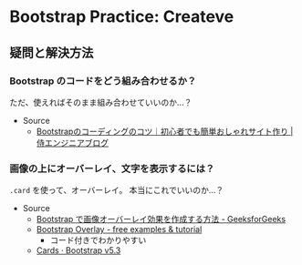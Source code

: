 # Bootstrap Practice: Createve

## 疑問と解決方法

### Bootstrap のコードをどう組み合わせるか？

ただ、使えればそのまま組み合わせていいのか...？

- Source
  - [Bootstrapのコーディングのコツ｜初心者でも簡単おしゃれサイト作り | 侍エンジニアブログ](https://www.sejuku.net/blog/106564#index_id5)

### 画像の上にオーバーレイ、文字を表示するには？

`.card` を使って、オーバーレイ。
本当にこれでいいのか...？

- Source
  - [Bootstrap で画像オーバーレイ効果を作成する方法 - GeeksforGeeks](https://www.geeksforgeeks.org/how-to-create-image-overlay-effects-in-bootstrap/)
  - [Bootstrap Overlay - free examples & tutorial](https://mdbootstrap.com/docs/standard/extended/overlay/)
    - コード付きでわかりやすい
  - [Cards · Bootstrap v5.3](https://getbootstrap.com/docs/5.3/components/card/#image-overlays)

